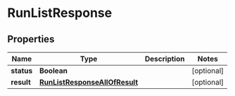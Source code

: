 

# RunListResponse


## Properties

| Name | Type | Description | Notes |
|------------ | ------------- | ------------- | -------------|
|**status** | **Boolean** |  |  [optional] |
|**result** | [**RunListResponseAllOfResult**](RunListResponseAllOfResult.md) |  |  [optional] |



